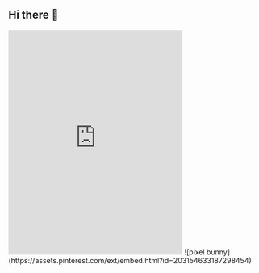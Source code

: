 ## Hi there 👋
<iframe src="https://assets.pinterest.com/ext/embed.html?id=203154633187298454" height="445" width="345" frameborder="0" scrolling="no" ></iframe>
![pixel bunny](https://assets.pinterest.com/ext/embed.html?id=203154633187298454)
